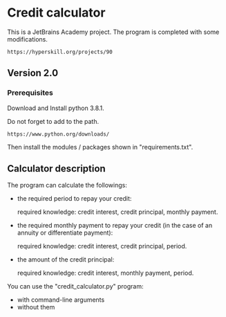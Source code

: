 # Credit calculator
This is a JetBrains Academy project.
The program is completed with some modifications.
```
https://hyperskill.org/projects/90
```

## Version 2.0
### Prerequisites
Download and Install python 3.8.1.

Do not forget to add to the path.
```
https://www.python.org/downloads/
```
Then install the modules / packages shown in "requirements.txt".

## Calculator description
The program can calculate the followings:
- the required period to repay your credit:

    required knowledge: credit interest, credit principal, monthly payment.
- the required monthly payment to repay your credit (in the case of an annuity or differentiate payment):

    required knowledge: credit interest, credit principal, period.
- the amount of the credit principal:

    required knowledge: credit interest, monthly payment, period.

You can use the "credit_calculator.py" program:
- with command-line arguments
- without them